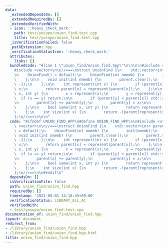 ```yaml
---
data:
  _extendedDependsOn: []
  _extendedRequiredBy: []
  _extendedVerifiedWith:
  - icon: ':heavy_check_mark:'
    path: test/yosupo/union_find.test.cpp
    title: test/yosupo/union_find.test.cpp
  _isVerificationFailed: false
  _pathExtension: hpp
  _verificationStatusIcon: ':heavy_check_mark:'
  attributes:
    links: []
  bundledCode: "#line 1 \"union_find/union_find.hpp\"\n\n\n\n#include <utility>\n\
    #include <vector>\n\n//===\nstruct UnionFind {\n    std::vector<int> parent;\n\
    \n    UnionFind() = default;\n    UnionFind(int nmemb) {\n        init(nmemb);\n\
    \    };\n\n    void init(int nmemb) {\n        parent.clear();\n        parent.resize(nmemb,\
    \ -1);\n    };\n\n    int represent(int x) {\n        if (parent[x] < 0) return\
    \ x;\n        return parent[x] = represent(parent[x]);\n    };\n\n    void unite(int\
    \ x, int y) {\n        x = represent(x);\n        y = represent(y);\n\n      \
    \  if (x == y) return;\n\n        if (parent[y] < parent[x]) std::swap(x, y);\n\
    \n        parent[x] += parent[y];\n        parent[y] = x;\n\n        return;\n\
    \    };\n\n    bool same(int x, int y) {\n        return represent(x) == represent(y);\n\
    \    };\n    int size(int x) {\n        return -(parent[represent(x)]);\n    };\n\
    };\n//===\n\n\n"
  code: "#ifndef UNION_FIND_HPP\n#define UNION_FIND_HPP\n\n#include <utility>\n#include\
    \ <vector>\n\n//===\nstruct UnionFind {\n    std::vector<int> parent;\n\n    UnionFind()\
    \ = default;\n    UnionFind(int nmemb) {\n        init(nmemb);\n    };\n\n   \
    \ void init(int nmemb) {\n        parent.clear();\n        parent.resize(nmemb,\
    \ -1);\n    };\n\n    int represent(int x) {\n        if (parent[x] < 0) return\
    \ x;\n        return parent[x] = represent(parent[x]);\n    };\n\n    void unite(int\
    \ x, int y) {\n        x = represent(x);\n        y = represent(y);\n\n      \
    \  if (x == y) return;\n\n        if (parent[y] < parent[x]) std::swap(x, y);\n\
    \n        parent[x] += parent[y];\n        parent[y] = x;\n\n        return;\n\
    \    };\n\n    bool same(int x, int y) {\n        return represent(x) == represent(y);\n\
    \    };\n    int size(int x) {\n        return -(parent[represent(x)]);\n    };\n\
    };\n//===\n\n#endif\n"
  dependsOn: []
  isVerificationFile: false
  path: union_find/union_find.hpp
  requiredBy: []
  timestamp: '2022-09-01 14:18:35+09:00'
  verificationStatus: LIBRARY_ALL_AC
  verifiedWith:
  - test/yosupo/union_find.test.cpp
documentation_of: union_find/union_find.hpp
layout: document
redirect_from:
- /library/union_find/union_find.hpp
- /library/union_find/union_find.hpp.html
title: union_find/union_find.hpp
---
```

